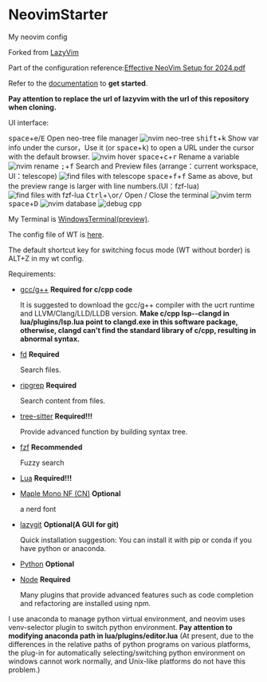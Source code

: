 # NeovimStarter

My neovim config

Forked from [LazyVim](https://github.com/LazyVim/starter.git)

Part of the configuration reference:[Effective NeoVim Setup for 2024.pdf](https://cdn.jsdelivr.net/gh/wit-l/static_resources@latest/pdf/Effective%20NeoVim%20Setup%20for%202024.pdf)

Refer to the [documentation](https://lazyvim.github.io/installation) to **get started**.

**Pay attention to replace the url of lazyvim with the url of this repository when cloning.**

UI interface:

<kbd>space</kbd>+<kbd>e</kbd>/<kbd>E</kbd> Open neo-tree file manager
![nvim neo-tree](https://cdn.jsdelivr.net/gh/wit-l/filebed@main/images/17267348327991726734782487.png)
<kbd>shift</kbd>+<kbd>k</kbd> Show var info under the cursor，Use it (or <kbd>space</kbd>+<kbd>k</kbd>) to open a URL under the cursor with the default browser.
![nvim hover](https://cdn.jsdelivr.net/gh/wit-l/filebed@main/images/17267351508081726735150586.png)
<kbd>space</kbd>+<kbd>c</kbd>+<kbd>r</kbd> Rename a variable
![nvim rename](https://cdn.jsdelivr.net/gh/wit-l/static_resources@latest/images/pic/nvim-hover-2.png)
<kbd>;</kbd>+<kbd>f</kbd> Search and Preview files (arrange：current workspace, UI：telescope)
![find files with telescope](https://cdn.jsdelivr.net/gh/wit-l/static_resources@latest/images/pic/nvim-float-window.png)
<kbd>space</kbd>+<kbd>f</kbd>+<kbd>f</kbd> Same as above, but the preview range is larger with line numbers.(UI：fzf-lua)
![find files with fzf-lua](https://cdn.jsdelivr.net/gh/wit-l/filebed@main/images/17267376298081726737607064.png)
<kbd>Ctrl</kbd>+<kbd>\\</kbd>or<kbd>/</kbd> Open / Close the terminal
![nvim term](https://cdn.jsdelivr.net/gh/wit-l/filebed@main/images/17267372197991726737219265.png)
<kbd>space</kbd>+<kbd>D</kbd>
![nvim database](https://cdn.jsdelivr.net/gh/wit-l/static_resources@latest/images/pic/nvim-database.png)
![debug cpp](https://cdn.jsdelivr.net/gh/wit-l/static_resources@latest/images/pic/debug.png)

My Terminal is [WindowsTerminal(preview)](https://github.com/microsoft/terminal).

The config file of WT is [here](https://github.com/WittyCo/Dotfiles/blob/main/windows/WindowsTerminal/settings.json).

The default shortcut key for switching focus mode (WT without border) is ALT+Z in my wt config.

Requirements:

- [gcc/g++](https://winlibs.com/) **Required for c/cpp code**

  It is suggested to download the gcc/g++ compiler with the ucrt runtime and LLVM/Clang/LLD/LLDB version.
  **Make c/cpp lsp--clangd in lua/plugins/lsp.lua point to clangd.exe in this software package, otherwise, clangd can't find the standard library of c/cpp, resulting in abnormal syntax.**

- [fd](https://github.com/sharkdp/fd) **Required**

  Search files.

- [ripgrep](https://github.com/BurntSushi/ripgrep) **Required**

  Search content from files.

- [tree-sitter](https://github.com/tree-sitter/tree-sitter) **Required!!!**

  Provide advanced function by building syntax tree.

- [fzf](https://github.com/junegunn/fzf) **Recommended**

  Fuzzy search

- [Lua](https://github.com/DevelopersCommunity/cmake-lua) **Required!!!**
- [Maple Mono NF (CN)](https://github.com/subframe7536/maple-font) **Optional**

  a nerd font

- [lazygit](https://github.com/jesseduffield/lazygit) **Optional(A GUI for git)**

  Quick installation suggestion: You can install it with pip or conda if you have python or anaconda.

- [Python](https://www.python.org/) **Optional**
- [Node](https://nodejs.org/) **Required**

  Many plugins that provide advanced features such as code completion and refactoring are installed using npm.

I use anaconda to manage python virtual environment, and neovim uses venv-selector plugin to switch python environment. **Pay attention to modifying anaconda path in lua/plugins/editor.lua**
(At present, due to the differences in the relative paths of python programs on various platforms, the plug-in for automatically selecting/switching python environment on windows cannot work normally, and Unix-like platforms do not have this problem.)

